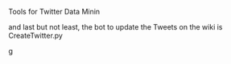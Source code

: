 Tools for Twitter Data Minin


and last but not least, the bot to update the Tweets on the wiki is CreateTwitter.py

g
